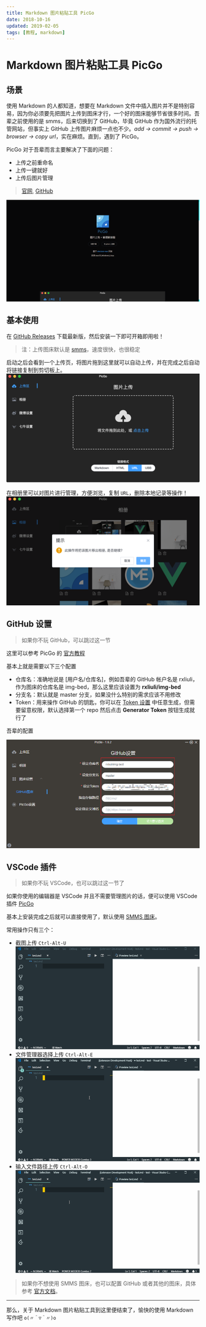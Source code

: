 ```yaml
---
title: Markdown 图片粘贴工具 PicGo
date: 2018-10-16
updated: 2019-02-05
tags: [教程, markdown]
---
```


# Markdown 图片粘贴工具 PicGo

## 场景

使用 Markdown 的人都知道，想要在 Markdown 文件中插入图片并不是特别容易，因为你必须要先把图片上传到图床才行，一个好的图床能够节省很多时间。吾辈之前使用的是 smms，后来切换到了 GitHub，毕竟 GitHub 作为国外流行的托管网站，但事实上 GitHub 上传图片麻烦一点也不少。_add -> commit -> push -> browser -> copy url_，实在麻烦。直到，遇到了 PicGo。

PicGo 对于吾辈而言主要解决了下面的问题：

- 上传之前重命名
- 上传一键就好
- 上传后图片管理

> [官网](https://molunerfinn.com/PicGo/), [GitHub](https://github.com/rxliuli/PicGo)

![官网首页截图](https://raw.githubusercontent.com/rxliuli/img-bed/master/20181016231008.png)

## 基本使用

在 [GitHub Releases](https://github.com/Molunerfinn/picgo/releases) 下载最新版，然后安装一下即可开箱即用啦！

> 注：上传图床默认是 [smms](https://sm.ms/)，速度很快，也很稳定

启动之后会看到一个上传页，将图片拖到这里就可以自动上传，并在完成之后自动将链接复制到剪切板上。  
![图片上传页](https://raw.githubusercontent.com/rxliuli/img-bed/master/20190205233313.png)

在相册里可以对图片进行管理，方便浏览，复制 `URL`，删除本地记录等操作！  
![上传图片管理](https://raw.githubusercontent.com/rxliuli/img-bed/master/20190205233906.png)

## GitHub 设置

> 如果你不玩 GitHub，可以跳过这一节

这里可以参考 PicGo 的 [官方教程](https://github.com/Molunerfinn/PicGo/wiki/%E8%AF%A6%E7%BB%86%E7%AA%97%E5%8F%A3%E7%9A%84%E4%BD%BF%E7%94%A8#github%E5%9B%BE%E5%BA%8A)

基本上就是需要以下三个配置

- 仓库名：准确地说是 [用户名/仓库名]，例如吾辈的 GitHub 帐户名是 rxliuli，作为图床的仓库名是 img-bed，那么这里应该设置为 **rxliuli/img-bed**
- 分支名：默认就是 master 分支，如果没什么特别的需求应该不用修改
- Token：用来操作 GitHub 的钥匙，你可以在 [Token 设置](https://github.com/settings/tokens) 中任意生成，但需要留意权限，默认选择第一个 repo 然后点击 **Generator Token** 按钮生成就行了

吾辈的配置

![PicGo 配置](https://raw.githubusercontent.com/rxliuli/img-bed/master/20181016232104.png)

## VSCode 插件

> 如果你不玩 VSCode，也可以跳过这一节了

如果你使用的编辑器是 VSCode 并且不需要管理图片的话，便可以使用 VSCode 插件 [PicGo](https://marketplace.visualstudio.com/items?itemName=Spades.vs-picgo)

基本上安装完成之后就可以直接使用了，默认使用 [SMMS 图床](https://sm.ms/)。

常用操作只有三个：

- 截图上传 `Ctrl-Alt-U`  
  ![截图上传](https://raw.githubusercontent.com/rxliuli/img-bed/master/20181205102050.gif)
- 文件管理器选择上传 `Ctrl-Alt-E`  
  ![文件管理器选择上传](https://raw.githubusercontent.com/rxliuli/img-bed/master/20181205102356.gif)
- 输入文件路径上传 `Ctrl-Alt-O`  
  ![输入文件路径上传](https://raw.githubusercontent.com/rxliuli/img-bed/master/20181205102418.gif)

> 如果你不想使用 SMMS 图床，也可以配置 GitHub 或者其他的图床，具体参考 [官方文档](https://marketplace.visualstudio.com/items?itemName=Spades.vs-picgo)。

---

那么，关于 Markdown 图片粘贴工具到这里便结束了，愉快的使用 Markdown 写作吧 `o(〃＾▽＾〃)o`
